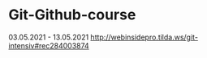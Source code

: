 # Git-Github-course 
03.05.2021 - 13.05.2021 
http://webinsidepro.tilda.ws/git-intensiv#rec284003874
